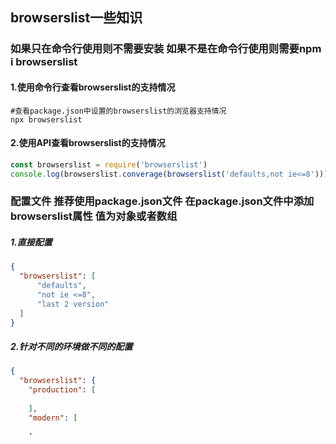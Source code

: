 ## browserslist一些知识

### 如果只在命令行使用则不需要安装 如果不是在命令行使用则需要npm i browserslist

#### 1.使用命令行查看browserslist的支持情况
```shell script
#查看package.json中设置的browserslist的浏览器支持情况
npx browserslist 
```

#### 2.使用API查看browserslist的支持情况
```js
const browserslist = require('browserslist')
console.log(browserslist.converage(browserslist('defaults,not ie<=8'))) //80.987789789002
```


### 配置文件 推荐使用package.json文件 在package.json文件中添加browserslist属性 值为对象或者数组

##### 1.直接配置
```json
{
  "browserslist": [
      "defaults",
      "not ie <=8",
      "last 2 version"
  ]
}
```
##### 2.针对不同的环境做不同的配置
```json
{
  "browserslist": {
    "production": [
      
    ],
    "modern": [
    
    ],
    "ssr": [
    
    ]
  }
}
```
